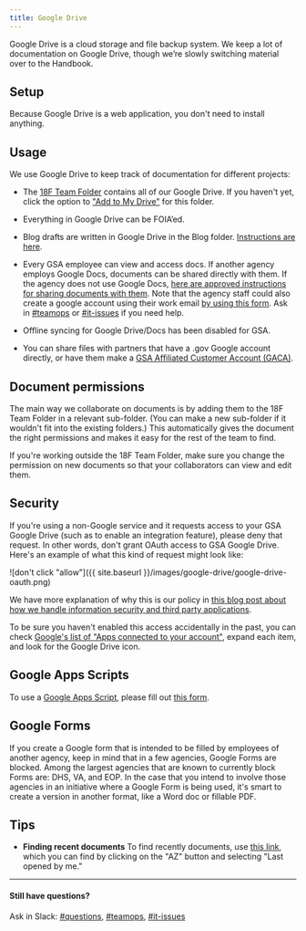 ```yaml
---
title: Google Drive
---
```


Google Drive is a cloud storage and file backup system. We keep a lot of documentation on Google Drive, though we’re slowly switching material over to the Handbook.


## Setup

Because Google Drive is a web application, you don't need to install anything.

## Usage
We use Google Drive to keep track of documentation for different projects:

* The [18F Team Folder](https://drive.google.com/a/gsa.gov/folderview?id=0B84F26FpUP0lR1B2VVNGSi1MMVk&usp=sharing_eid) contains all of our Google Drive. If you haven't yet, click the option to ["Add to My Drive"](https://support.google.com/drive/answer/2375057?hl=en) for this folder.

* Everything in Google Drive can be FOIA’ed.

* Blog drafts are written in Google Drive in the Blog folder. [Instructions are here](https://github.com/18F/blog-drafts/blob/master/README.md).

* Every GSA employee can view and access docs. If another agency employs Google Docs, documents can be shared directly with them.  If the agency does not use Google Docs, [here are approved instructions for sharing documents with them](https://insite.gsa.gov/portal/content/517805).   Note that the agency staff could also create a google account using their work email [by using this form](https://accounts.google.com/SignUpWithoutGmail?hl=en).  Ask in [#teamops](https://gsa-tts.slack.com/messages/teamops) or [#it-issues](https://gsa-tts.slack.com/messages/it-issues) if you need help.

* Offline syncing for Google Drive/Docs has been disabled for GSA.

* You can share files with partners that have a .gov Google account directly, or have them make a [GSA Affiliated Customer Account (GACA)](https://insite.gsa.gov/portal/content/517805?term=gaca).

## Document permissions
The main way we collaborate on documents is by adding them to the 18F Team Folder in a relevant sub-folder. (You can make a new sub-folder if it wouldn't fit into the existing folders.) This automatically gives the document the right permissions and makes it easy for the rest of the team to find.

If you're working outside the 18F Team Folder, make sure you change the permission on new documents so that your collaborators can view and edit them.

## Security

If you're using a non-Google service and it requests access to your GSA Google Drive (such as to enable an integration feature), please deny that request. In other words, don't grant OAuth access to GSA Google Drive. Here's an example of what this kind of request might look like:

![don't click "allow"]({{ site.baseurl }}/images/google-drive/google-drive-oauth.png)

We have more explanation of why this is our policy in [this blog post about how we handle information security and third party applications](https://18f.gsa.gov/2016/05/13/how-18f-handles-information-security-and-third-party-applications/).

To be sure you haven't enabled this access accidentally in the past, you can check [Google's list of "Apps connected to your account"](https://security.google.com/settings/security/permissions), expand each item, and look for the Google Drive icon.

## Google Apps Scripts

To use a [Google Apps Script](https://developers.google.com/apps-script/), please fill out [this form](https://docs.google.com/a/gsa.gov/forms/d/e/1FAIpQLSdOCtxCaSKJC87CedZW1FKGspMvnRzyOauMvKIOfrSV7PBdag/viewform).

## Google Forms

If you create a Google form that is intended to be filled by employees of another agency, keep in mind that in a few agencies, Google Forms are blocked. Among the largest agencies that are known to currently block Forms are: DHS, VA, and EOP. In the case that you intend to involve those agencies in an initiative where a Google Form is being used, it's smart to create a version in another format, like a Word doc or fillable PDF.

## Tips

- **Finding recent documents** To find recently documents, use [this link](https://drive.google.com/drive/recent), which you can find by clicking on the "AZ" button and selecting "Last opened by me."

---

#### Still have questions?

Ask in Slack: [#questions](https://gsa-tts.slack.com/messages/questions), [#teamops](https://gsa-tts.slack.com/messages/teamops), [#it-issues](https://gsa-tts.slack.com/messages/it-issues)
